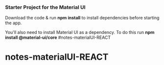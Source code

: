 ### Starter Project for the Material UI

Download the code & run **npm install** to install dependencies before starting the app.

You'll also need to install Material UI as a dependency. To do this run **npm install @material-ui/core**
#notes-materialUI-REACT
# notes-materialUI-REACT
